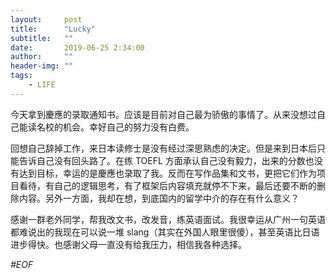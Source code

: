 ```yaml
---
layout:     post
title:      "Lucky"
subtitle:   ""
date:       2019-06-25 2:34:00
author:     ""
header-img: ""
tags:
    - LIFE
---
```

今天拿到慶應的录取通知书。应该是目前对自己最为骄傲的事情了。从来没想过自己能读名校的机会。幸好自己的努力没有白费。

回想自己辞掉工作，来日本读修士是没有经过深思熟虑的决定。但是来到日本后只能告诉自己没有回头路了。在练 TOEFL 方面承认自己没有毅力，出来的分数也没有达到目标，幸运的是慶應也录取了我。反而在写作品集和文书，更把它们作为项目看待，有自己的逻辑思考，有了框架后内容填充就停不下来，最后还要不断的删除内容。另外一方面，我却在想，到底国内的留学中介的存在有什么意义？

感谢一群老外同学，帮我改文书，改发音，练英语面试。我很幸运从广州一句英语都难说出的我现在可以说一堆 slang（其实在外国人眼里很傻），甚至英语比日语进步得快。也感谢父母一直没有给我压力，相信我各种选择。

*#EOF*
